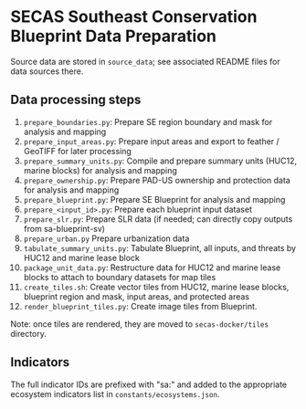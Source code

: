 # SECAS Southeast Conservation Blueprint Data Preparation

Source data are stored in `source_data`; see associated README files for data sources there.

## Data processing steps

1. `prepare_boundaries.py`: Prepare SE region boundary and mask for analysis and mapping
2. `prepare_input_areas.py`: Prepare input areas and export to feather / GeoTIFF for later processing
3. `prepare_summary_units.py`: Compile and prepare summary units (HUC12, marine blocks) for analysis and mapping
4. `prepare_ownership.py`: Prepare PAD-US ownership and protection data for analysis and mapping
5. `prepare_blueprint.py`: Prepare SE Blueprint for analysis and mapping
6. `prepare_<input_id>.py`: Prepare each blueprint input dataset
7. `prepare_slr.py`: Prepare SLR data (if needed; can directly copy outputs from sa-blueprint-sv)
8. `prepare_urban.py` Prepare urbanization data
9. `tabulate_summary_units.py`: Tabulate Blueprint, all inputs, and threats by HUC12 and marine lease block
10. `package_unit_data.py`: Restructure data for HUC12 and marine lease blocks to attach to boundary datasets for map tiles
11. `create_tiles.sh`: Create vector tiles from HUC12, marine lease blocks, blueprint region and mask, input areas, and protected areas
12. `render_blueprint_tiles.py`: Create image tiles from Blueprint.

Note: once tiles are rendered, they are moved to `secas-docker/tiles` directory.

## Indicators

The full indicator IDs are prefixed with "sa:" and added to the appropriate
ecosystem indicators list in `constants/ecosystems.json`.
